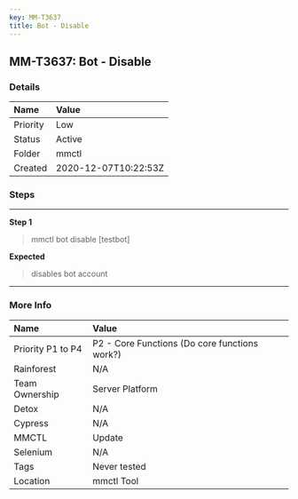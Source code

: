 ```yaml
---
key: MM-T3637
title: Bot - Disable
---
```


## MM-T3637: Bot - Disable

### Details

| Name     | Value                |
| :------- | :------------------- |
| Priority | Low                  |
| Status   | Active               |
| Folder   | mmctl                |
| Created  | 2020-12-07T10:22:53Z |

### Steps

<hr/>

**Step 1**

> <article>mmctl bot disable [testbot]</article>

**Expected**

> <article>disables bot account</article>

<hr/>

### More Info

| Name              | Value                                         |
| :---------------- | :-------------------------------------------- |
| Priority P1 to P4 | P2 - Core Functions (Do core functions work?) |
| Rainforest        | N/A                                           |
| Team Ownership    | Server Platform                               |
| Detox             | N/A                                           |
| Cypress           | N/A                                           |
| MMCTL             | Update                                        |
| Selenium          | N/A                                           |
| Tags              | Never tested                                  |
| Location          | mmctl Tool                                    |
